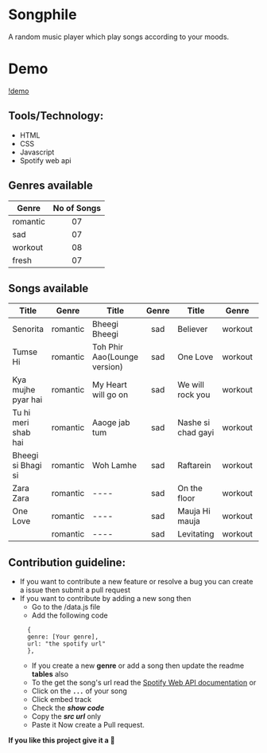 # Songphile
A random music player which play songs according to your moods.

# Demo
[!demo](https://user-images.githubusercontent.com/49182604/195147981-351fdc48-12ac-4cc3-b774-dd8cabdb2f2c.mp4)

## Tools/Technology:
- HTML
- CSS
- Javascript
- Spotify web api

## Genres available
| Genre         |   No of Songs |
| ------------- |:-------------:|
| romantic     | 07 |
| sad     | 07     |
| workout | 08     |
| fresh| 07     |

## Songs available
| Title         |   Genre | Title         |   Genre |Title         |   Genre |Title         |   Genre |
| ------------- |:-------------:| ------------- |:-------------:| ------------- |:-------------:| ------------- |:-------------:|
| Senorita     | romantic | Bheegi Bheegi    | sad |Believer   |workout  |Challa   |fresh  |
| Tumse Hi    | romantic    |Toh Phir Aao(Lounge version)    | sad |One Love   | workout |Aao milo chalo   |fresh  |
| Kya mujhe pyar hai | romantic    |My Heart will go on    | sad |We will rock you| workout  |Yeh ishq haye   |fresh  |
| Tu hi meri shab hai| romantic     |Aaoge jab tum     | sad |Nashe si chad gayi|workout |Aankhon mein   |fresh  |
| Bheegi si Bhagi si | romantic     |Woh Lamhe   | sad |Raftarein| workout  |In dino   |fresh  |
| Zara Zara | romantic     |----   | sad |On the floor| workout  |Masakali   |fresh  |
|  One Love | romantic     |----   | sad |Mauja Hi mauja| workout  |Doorie  |fresh  |
|  | romantic     |----   | sad |Levitating| workout  |


## Contribution guideline:

- If you want to contribute a new feature or resolve a bug you can create a issue then submit a pull request
- If you want to contribute by adding a new song then
  - Go to the /data.js file
  - Add the following code
  ```
    {
    genre: [Your genre],
    url: "the spotify url"
    },
  ```
  - If you create a new **genre** or add a song then update the readme **tables** also
  - To the get the song's url read the [Spotify Web API documentation](https://developer.spotify.com/documentation/web-api/)
    or
  - Click on the **``` ... ```** of your song
  - Click embed track
  - Check the ***show code***
  - Copy the ***src url*** only
  - Paste it
Now create a Pull request.

**If you like this project give it a 🌟**

